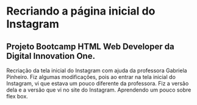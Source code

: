 # Recriando  a página inicial do Instagram



## Projeto Bootcamp HTML Web Developer da Digital Innovation One.



Recriação da tela inicial do Instagram com ajuda da professora Gabriela Pinheiro. Fiz algumas modificações, pois ao entrar na tela inicial do Instagram, vi que estava um pouco diferente da professora. Fiz a versão dela e a versão que vi no site do Instagram.
Aprendendo um pouco sobre flex box.
